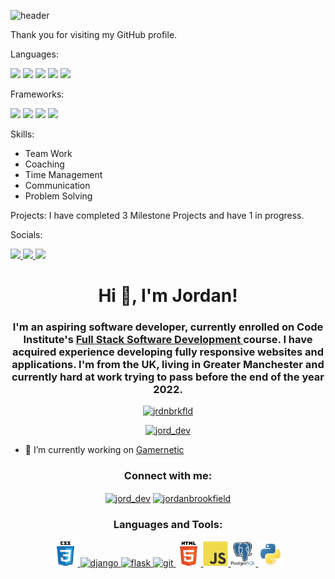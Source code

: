 ![header](https://user-images.githubusercontent.com/98277650/166166605-4010f878-c8c7-4b74-9701-88dc82c4e030.png)

Thank you for visiting my GitHub profile.



Languages: 

<img src="https://img.shields.io/badge/HTML5-E34F26?style=for-the-badge&logo=html5&logoColor=white"/> <img src="https://img.shields.io/badge/CSS3-1572B6?style=for-the-badge&logo=css3&logoColor=white"/> <img src="https://img.shields.io/badge/JavaScript-323330?style=for-the-badge&logo=javascript&logoColor=F7DF1E"/> <img src="https://img.shields.io/badge/Python-FFD43B?style=for-the-badge&logo=python&logoColor=blue"/> <img src="https://img.shields.io/badge/json-5E5C5C?style=for-the-badge&logo=json&logoColor=white"/>

Frameworks:

<img src="https://img.shields.io/badge/Bootstrap-563D7C?style=for-the-badge&logo=bootstrap&logoColor=white"/> <img src="https://img.shields.io/badge/Flask-000000?style=for-the-badge&logo=flask&logoColor=white"/> <img src="https://img.shields.io/badge/jQuery-0769AD?style=for-the-badge&logo=jquery&logoColor=white"/> <img src="https://img.shields.io/badge/Django-092E20?style=for-the-badge&logo=django&logoColor=green">

Skills: 
* Team Work
* Coaching
* Time Management
* Communication
* Problem Solving

Projects:
I have completed 3 Milestone Projects and have 1 in progress.

Socials:

<a href="https://www.linkedin.com/in/jordanbrookfield/">
  <img src="https://img.shields.io/badge/LinkedIn-0077B5?style=for-the-badge&logo=linkedin&logoColor=white" target="_blank"/>
</a>
<a href="https://twitter.com/Jord_Dev">
  <img src="https://img.shields.io/badge/Twitter-1DA1F2?style=for-the-badge&logo=twitter&logoColor=white" target="_blank"/>
</a>
<a href="https://steamcommunity.com/profiles/76561198025609181/" target="_blank">
  <img src="https://img.shields.io/badge/Steam-000000?style=for-the-badge&logo=steam&logoColor=white"/>
</a>

<h1 align="center">Hi 👋, I'm Jordan!</h1>
<h3 align="center">I'm an aspiring software developer, currently enrolled on Code Institute's <a href="https://codeinstitute.net/">Full Stack Software Development </a>course. I have acquired experience developing fully responsive websites and applications. I'm from the UK, living in Greater Manchester and currently hard at work trying to pass before the end of the year 2022.</h3>

<p align="center"> <a href="https://github.com/ryo-ma/github-profile-trophy"><img src="https://github-profile-trophy.vercel.app/?username=jrdnbrkfld" alt="jrdnbrkfld" /></a> </p>

<p align="center"> <a href="https://twitter.com/jord_dev" target="blank"><img src="https://img.shields.io/twitter/follow/jord_dev?logo=twitter&style=for-the-badge" alt="jord_dev" /></a> </p>

- 🔭 I’m currently working on [Gamernetic](https://gamernetic.herokuapp.com/)

<h3 align="center">Connect with me:</h3>
<p align="center">
<a href="https://twitter.com/jord_dev" target="blank"><img align="center" src="https://raw.githubusercontent.com/rahuldkjain/github-profile-readme-generator/master/src/images/icons/Social/twitter.svg" alt="jord_dev" height="30" width="40" /></a>
<a href="https://linkedin.com/in/jordanbrookfield" target="blank"><img align="center" src="https://raw.githubusercontent.com/rahuldkjain/github-profile-readme-generator/master/src/images/icons/Social/linked-in-alt.svg" alt="jordanbrookfield" height="30" width="40" /></a>
</p>

<h3 align="center">Languages and Tools:</h3>
<p align="center"> <a href="https://www.w3schools.com/css/" target="_blank" rel="noreferrer"> <img src="https://raw.githubusercontent.com/devicons/devicon/master/icons/css3/css3-original-wordmark.svg" alt="css3" width="40" height="40"/> </a> <a href="https://www.djangoproject.com/" target="_blank" rel="noreferrer"> <img src="https://cdn.worldvectorlogo.com/logos/django.svg" alt="django" width="40" height="40"/> </a> <a href="https://flask.palletsprojects.com/" target="_blank" rel="noreferrer"> <img src="https://www.vectorlogo.zone/logos/pocoo_flask/pocoo_flask-icon.svg" alt="flask" width="40" height="40"/> </a> <a href="https://git-scm.com/" target="_blank" rel="noreferrer"> <img src="https://www.vectorlogo.zone/logos/git-scm/git-scm-icon.svg" alt="git" width="40" height="40"/> </a> <a href="https://www.w3.org/html/" target="_blank" rel="noreferrer"> <img src="https://raw.githubusercontent.com/devicons/devicon/master/icons/html5/html5-original-wordmark.svg" alt="html5" width="40" height="40"/> </a> <a href="https://developer.mozilla.org/en-US/docs/Web/JavaScript" target="_blank" rel="noreferrer"> <img src="https://raw.githubusercontent.com/devicons/devicon/master/icons/javascript/javascript-original.svg" alt="javascript" width="40" height="40"/> </a> <a href="https://www.postgresql.org" target="_blank" rel="noreferrer"> <img src="https://raw.githubusercontent.com/devicons/devicon/master/icons/postgresql/postgresql-original-wordmark.svg" alt="postgresql" width="40" height="40"/> </a> <a href="https://www.python.org" target="_blank" rel="noreferrer"> <img src="https://raw.githubusercontent.com/devicons/devicon/master/icons/python/python-original.svg" alt="python" width="40" height="40"/> </a> </p>


